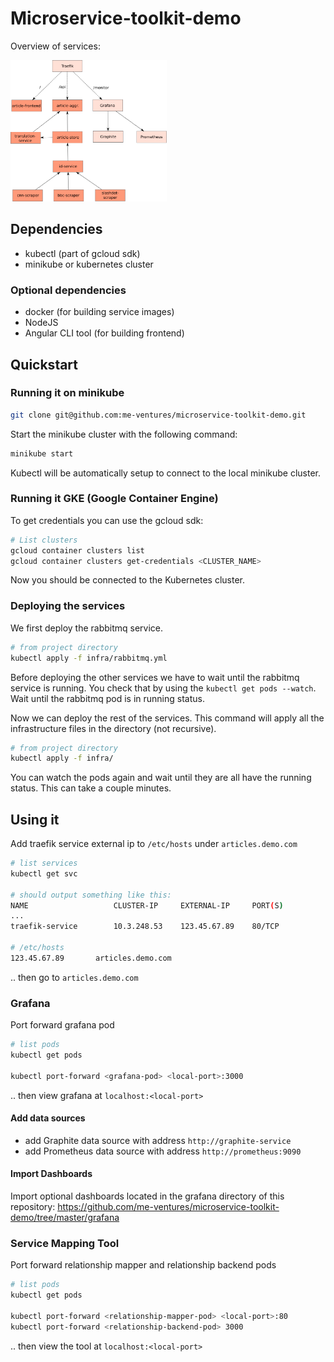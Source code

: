 # Microservice-toolkit-demo

Overview of services:


<img src="https://github.com/me-ventures/microservice-toolkit-demo/blob/master/docs/Demo-Setup.png" width="250">

## Dependencies

- kubectl (part of gcloud sdk)
- minikube or kubernetes cluster 

### Optional dependencies

- docker (for building service images)
- NodeJS
- Angular CLI tool (for building frontend)

## Quickstart

### Running it on minikube

```bash
git clone git@github.com:me-ventures/microservice-toolkit-demo.git
```

Start the minikube cluster with the following command:

```bash
minikube start
```

Kubectl will be automatically setup to connect to the local minikube cluster. 


### Running it GKE (Google Container Engine)

To get credentials you can use the gcloud sdk:

```bash
# List clusters
gcloud container clusters list
gcloud container clusters get-credentials <CLUSTER_NAME>
```

Now you should be connected to the Kubernetes cluster.


### Deploying the services

We first deploy the rabbitmq service.

```bash
# from project directory
kubectl apply -f infra/rabbitmq.yml
```

Before deploying the other services we have to wait until the rabbitmq service is running. You check that by using the `kubectl get pods --watch`. Wait until the rabbitmq pod is in running status.

Now we can deploy the rest of the services. This command will apply all the infrastructure files in the directory (not recursive).

```bash
# from project directory
kubectl apply -f infra/
```

You can watch the pods again and wait until they are all have the running status. This can take a couple minutes.


## Using it

Add traefik service external ip to `/etc/hosts` under `articles.demo.com`

```bash
# list services
kubectl get svc

# should output something like this:
NAME                   CLUSTER-IP     EXTERNAL-IP     PORT(S)                       AGE
...
traefik-service        10.3.248.53    123.45.67.89    80/TCP                        2d

# /etc/hosts
123.45.67.89       articles.demo.com
```

.. then go to `articles.demo.com`

### Grafana

Port forward grafana pod

```bash
# list pods
kubectl get pods

kubectl port-forward <grafana-pod> <local-port>:3000
```

.. then view grafana at `localhost:<local-port>`

#### Add data sources

- add Graphite data source with address `http://graphite-service`
- add Prometheus data source with address `http://prometheus:9090`

#### Import Dashboards

Import optional dashboards located in the grafana directory of this repository: https://github.com/me-ventures/microservice-toolkit-demo/tree/master/grafana

### Service Mapping Tool

Port forward relationship mapper and relationship backend pods

```bash
# list pods
kubectl get pods

kubectl port-forward <relationship-mapper-pod> <local-port>:80
kubectl port-forward <relationship-backend-pod> 3000
```

.. then view the tool at `localhost:<local-port>`


